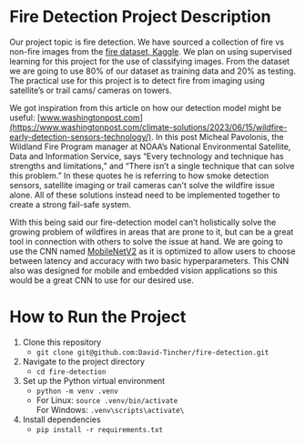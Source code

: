 # Fire Detection Project Description

Our project topic is fire detection. We have sourced a collection of fire vs non-fire images from the [fire dataset, Kaggle](https://www.kaggle.com/datasets/phylake1337/fire-dataset  ). We plan on using supervised learning for this project for the use of classifying images. From the dataset we are going to use 80% of our dataset as training data and 20% as testing. The practical use for this project is to detect fire from imaging using satellite’s or trail cams/ cameras on towers.

We got inspiration from this article on how our detection model might be useful: [www.washingtonpost.com](https://www.washingtonpost.com/climate-solutions/2023/06/15/wildfire-early-detection-sensors-technology/). In this post Micheal Pavolonis, the Wildland Fire Program manager at NOAA’s National Environmental Satellite, Data and Information Service, says “Every technology and technique has strengths and limitations,” and “There isn’t a single technique that can solve this problem.” In these quotes he is referring to how smoke detection sensors, satellite imaging or trail cameras can't solve the wildfire issue alone. All of these solutions instead need to be implemented together to create a strong fail-safe system. 

With this being said our fire-detection model can’t holistically solve the growing problem of wildfires in areas that are prone to it, but can be a great tool in connection with others to solve the issue at hand. We are going to use the CNN named [MobileNetV2](https://pytorch.org/hub/pytorch_vision_mobilenet_v2/) as it is optimized to allow users to choose between latency and accuracy with two basic hyperparameters. This CNN also was designed for mobile and embedded vision applications so this would be a great CNN to use for our desired use. 


# How to Run the Project
1. Clone this repository 
    - `git clone git@github.com:David-Tincher/fire-detection.git`
2. Navigate to the project directory 
    - `cd fire-detection`
3. Set up the Python virtual environment
    - `python -m venv .venv` <br />
    - For Linux: `source .venv/bin/activate` <br />
      For Windows: `.venv\scripts\activate\`
4. Install dependencies
    - `pip install -r requirements.txt`
